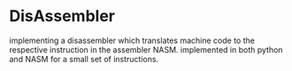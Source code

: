 # DisAssembler
implementing a disassembler which translates machine code to the respective instruction in the assembler NASM. implemented in both python and NASM for a small set of instructions.
